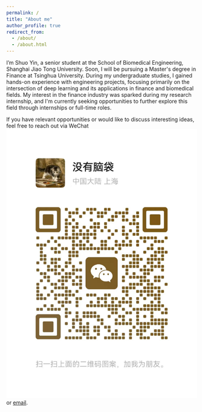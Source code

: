 ```yaml
---
permalink: /
title: "About me"
author_profile: true
redirect_from: 
  - /about/
  - /about.html
---
```


I’m Shuo Yin, a senior student at the School of Biomedical Engineering, Shanghai Jiao Tong University. Soon, I will be pursuing a Master's degree in Finance at Tsinghua University. During my undergraduate studies, I gained hands-on experience with engineering projects, focusing primarily on the intersection of deep learning and its applications in finance and biomedical fields. My interest in the finance industry was sparked during my research internship, and I'm currently seeking opportunities to further explore this field through internships or full-time roles.

If you have relevant opportunities or would like to discuss interesting ideas, feel free to reach out via WeChat[![WeChat](./images/wx.png)](./images/wx.jpg)
 or [email](mailto:sjtu.ys@sjtu.edu.cn).


